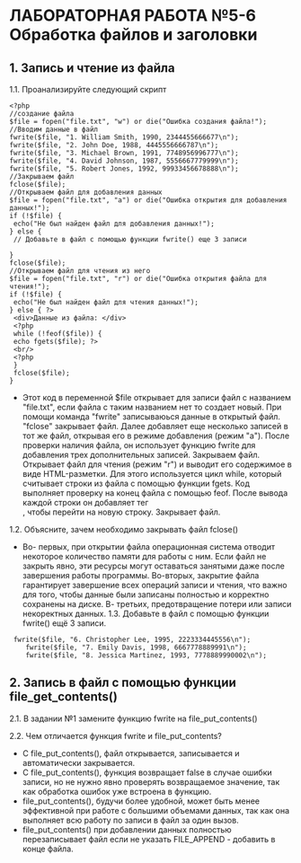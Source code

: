 # ЛАБОРАТОРНАЯ РАБОТА №5-6 Обработка файлов и заголовки
## 1. Запись и чтение из файла

1.1. Проанализируйте следующий скрипт
```
<?php
//создание файла
$file = fopen("file.txt", "w") or die("Ошибка создания файла!");
//Вводим данные в файл
fwrite($file, "1. William Smith, 1990, 2344455666677\n");
fwrite($file, "2. John Doe, 1988, 4445556666787\n");
fwrite($file, "3. Michael Brown, 1991, 7748956996777\n");
fwrite($file, "4. David Johnson, 1987, 5556667779999\n");
fwrite($file, "5. Robert Jones, 1992, 99933456678888\n");
//Закрываем файл
fclose($file);
//Открываем файл для добавления данных
$file = fopen("file.txt", "a") or die("Ошибка открытия для добавления
данных!");
if (!$file) {
 echo("Не был найден файл для добавления данных!");
} else {
 // Добавьте в файл с помощью функции fwrite() еще 3 записи

}
fclose($file);
//Открываем файл для чтения из него
$file = fopen("file.txt", "r") or die("Ошибка открытия файла для чтения!");
if (!$file) {
 echo("Не был найден файл для чтения данных!");
} else { ?>
 <div>Данные из файла: </div>
 <?php
 while (!feof($file)) {
 echo fgets($file); ?>
 <br/>
 <?php
 }
 fclose($file);
}
```
* Этот код в переменной $file открывает для записи файл  с названием "file.txt", если файла с таким названием нет то создает новый.
При помощи команда "fwrite" записываюься данные в открытый файл. "fclose" закрывает файл.
Далее добавляет еще несколько записей в тот же файл, открывая его в режиме добавления (режим "a"). После проверки наличия файла, он использует функцию fwrite для добавления трех дополнительных записей. Закрываем файл. Открывает файл для чтения (режим "r") и выводит его содержимое в виде HTML-разметки. Для этого используется цикл while, который считывает строки из файла с помощью функции fgets. Код выполняет проверку на конец файла с помощью feof. После вывода каждой строки он добавляет тег <br/>, чтобы перейти на новую строку. Закрывает файл. 

1.2. Объясните, зачем необходимо закрывать файл fclose()
* Во- первых, при открытии файла операционная система отводит некоторое количество памяти для работы с ним. Если файл не закрыть явно, эти ресурсы могут оставаться занятыми даже после завершения работы программы. Во-вторых, закрытие файла гарантирует завершение всех операций записи и чтения, что важно для того, чтобы данные были записаны полностью и корректно сохранены на диске. В- третьих, предотвращение потери или записи некоректных данных.
1.3. Добавьте в файл с помощью функции fwrite() ещё 3 записи.
```
 fwrite($file, "6. Christopher Lee, 1995, 2223334445556\n");
    fwrite($file, "7. Emily Davis, 1998, 6667778889991\n");
    fwrite($file, "8. Jessica Martinez, 1993, 7778889990002\n");
```
## 2. Запись в файл с помощью функции file_get_contents()
2.1. В задании №1 замените функцию fwrite на file_put_contents()

2.2. Чем отличается функция fwrite и file_put_contents?
* С file_put_contents(), файл открывается, записывается и автоматически закрывается.
* С file_put_contents(), функция возвращает false в случае ошибки записи, но не нужно явно проверять возвращаемое значение, так как обработка ошибок уже встроена в функцию.
* file_put_contents(), будучи более удобной, может быть менее эффективной при работе с большими объемами данных, так как она выполняет всю работу по записи в файл за один вызов.
* file_put_contents() при добавлении данных полностью перезаписывает файл если не указать FILE_APPEND - добавить в конце файла.
